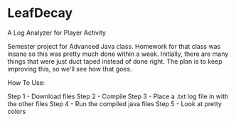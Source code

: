 # LeafDecay
A Log Analyzer for Player Activity

Semester project for Advanced Java class.
Homework for that class was insane so this was pretty much done within a week.
Initially, there are many things that were just duct taped instead of done right.
The plan is to keep improving this, so we'll see how that goes.

How To Use:

Step 1 - Download files
Step 2 - Compile
Step 3 - Place a .txt log file in with the other files
Step 4 - Run the compiled java files
Step 5 - Look at pretty colors
